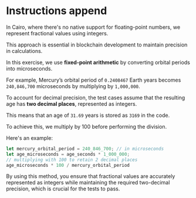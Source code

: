 # Instructions append

In Cairo, where there's no native support for floating-point numbers, we represent fractional values using integers.

This approach is essential in blockchain development to maintain precision in calculations.

In this exercise, we use **fixed-point arithmetic** by converting orbital periods into microseconds.

For example, Mercury’s orbital period of `0.2408467` Earth years becomes `240,846,700` microseconds by multiplying by `1,000,000`.

To account for decimal precision, the test cases assume that the resulting age has **two decimal places**, represented as integers.

This means that an age of `31.69` years is stored as `3169` in the code.

To achieve this, we multiply by 100 before performing the division.

Here's an example:

```rust
let mercury_orbital_period = 240_846_700; // in microseconds
let age_microseconds = age_seconds * 1_000_000;
// multiplying with 100 to retain 2 decimal places
age_microseconds * 100 / mercury_orbital_period
```

By using this method, you ensure that fractional values are accurately represented as integers while maintaining the required two-decimal precision, which is crucial for the tests to pass.
